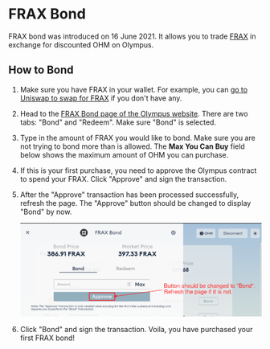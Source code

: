 # FRAX Bond

FRAX bond was introduced on 16 June 2021. It allows you to trade [FRAX](https://www.coingecko.com/en/coins/frax) in exchange for discounted OHM on Olympus.

## How to Bond

1. Make sure you have FRAX in your wallet. For example, you can [go to Uniswap to swap for FRAX](https://app.uniswap.org/#/swap?outputCurrency=0x853d955acef822db058eb8505911ed77f175b99e) if you don't have any.

2. Head to the [FRAX Bond page of the Olympus website](https://app.olympusdao.finance/#/bonds/frax). There are two tabs: "Bond" and "Redeem". Make sure "Bond" is selected.

3. Type in the amount of FRAX you would like to bond. Make sure you are not trying to bond more than is allowed. The **Max You Can Buy** field below shows the maximum amount of OHM you can purchase.

4. If this is your first purchase, you need to approve the Olympus contract to spend your FRAX. Click "Approve" and sign the transaction.

5. After the "Approve" transaction has been processed successfully, refresh the page. The "Approve" button should be changed to display "Bond" by now.

    ![Refresh the page after the token approval process](../.gitbook/assets/using-the-website/bonds/bond_frax_refresh.png)

6. Click "Bond" and sign the transaction. Voila, you have purchased your first FRAX bond!
